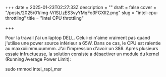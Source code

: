 +++
date = 2025-01-23T02:27:33Z
description = ""
draft = false
cover = "/posts/2025/01/img-Vi1SLlzES3vyYMqFo3FGXlI2.png"
slug = "intel-cpu-throttling"
title = "Intel CPU throttling"

+++


Pour la travail j'ai un laptop DELL. Celui-ci n'aime vraiment pas quand j'utilise une power source inférieur a 65W. Dans ce cas, le CPU est ralentie au maxxxiiimmuuummm. J'ai l'impression d'avoir un 386. Après plusieurs essaie infructueuse, la solution consiste a désactiver un module du kernel (Running Average Power Limit):

sudo rmmod intel_rapl_msr
